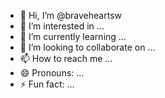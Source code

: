 - 👋 Hi, I’m @braveheartsw
- 👀 I’m interested in ...
- 🌱 I’m currently learning ...
- 💞️ I’m looking to collaborate on ...
- 📫 How to reach me ...
- 😄 Pronouns: ...
- ⚡ Fun fact: ...

<!---
braveheartsw/braveheartsw is a ✨ special ✨ repository because its `README.md` (this file) appears on your GitHub profile.
You can click the Preview link to take a look at your changes.
--->
